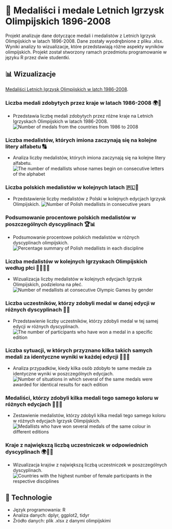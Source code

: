 # 🏅 Medaliści i medale Letnich Igrzysk Olimpijskich 1896-2008
Projekt analizuje dane dotyczące medali i medalistów z Letnich Igrzysk Olimpijskich w latach 1896-2008. Dane zostały wyodrębnione z pliku .xlsx. Wyniki analizy to wizualizacje, które przedstawiają różne aspekty wyników olimpijskich. Projekt został stworzony ramach przedmiotu programowanie w języku R przez dwie studentki.

## 📊 Wizualizacje
[Medaliści Letnich Igrzysk Olimpijskich w latch 1986-2008](https://github.com/AdriannaRapa/MedalisciIMedaleLetnichIgrzyskOlimpijskich1896-2008/blob/main/Plots/Medali%C5%9Bci-Letnich-Igrzysk-Olimpijskich-w-latach-1986).

### Liczba medali zdobytych przez kraje w latach 1986-2008 🌍🥇
* Przedstawia liczbę medali zdobytych przez różne kraje na Letnich Igrzyskach Olimpijskich w latach 1986-2008.
![Number of medals from the countries from 1986 to 2008](https://github.com/gosiaradomska/Medallists-and-medals-of-the-1896-2008-Summer-Olympics/assets/163201690/b0b39680-1f01-47d3-b72b-dbf17ccc22fc)

### Liczba medalistów, których imiona zaczynają się na kolejne litery alfabetu 🔠
* Analiza liczby medalistów, których imiona zaczynają się na kolejne litery alfabetu.
![The number of medallists whose names begin on consecutive letters of the alphabet](https://github.com/gosiaradomska/Medallists-and-medals-of-the-1896-2008-Summer-Olympics/assets/163201690/4cc4df57-e7ba-4119-b975-3a14dbb7695b)

### Liczba polskich medalistów w kolejnych latach 🇵🇱🏅
* Przedstawienie liczby medalistów z Polski w kolejnych edycjach Igrzysk Olimpijskich.
![Number of Polish medallists in consecutive years](https://github.com/gosiaradomska/Medallists-and-medals-of-the-1896-2008-Summer-Olympics/assets/163201690/0398bd54-de2c-45ce-9730-6ff121bd9eb3)

### Podsumowanie procentowe polskich medalistów w poszczególnych dyscyplinach 🏆📊
* Podsumowanie procentowe polskich medalistów w różnych dyscyplinach olimpijskich.
![Percentage summary of Polish medallists in each discipline](https://github.com/gosiaradomska/Medallists-and-medals-of-the-1896-2008-Summer-Olympics/assets/163201690/66cd06cf-84a4-4f1c-8775-69f2b0709656)

### Liczba medalistów w kolejnych Igrzyskach Olimpijskich według płci 👩‍🦰👨‍🦰
* Wizualizacja liczby medalistów w kolejnych edycjach Igrzysk Olimpijskich, podzielona na płeć.
![Number of medallists at consecutive Olympic Games by gender](https://github.com/gosiaradomska/Medallists-and-medals-of-the-1896-2008-Summer-Olympics/assets/163201690/f63f05ac-dc98-4a08-bc65-6a0f232298e3)

### Liczba uczestników, którzy zdobyli medal w danej edycji w różnych dyscyplinach 🏅💪
* Przedstawienie liczby uczestników, którzy zdobyli medal w tej samej edycji w różnych dyscyplinach.
![The number of participants who have won a medal in a specific edition](https://github.com/gosiaradomska/Medallists-and-medals-of-the-1896-2008-Summer-Olympics/assets/163201690/c452ee09-8847-4e92-96b2-dcd898d0b75c)

### Liczba sytuacji, w których przyznano kilka takich samych medali za identyczne wyniki w każdej edycji 🥇🥈🥉
* Analiza przypadków, kiedy kilka osób zdobyło te same medale za identyczne wyniki w poszczególnych edycjach.
![Number of situations in which several of the same medals were awarded for identical results for each edition](https://github.com/gosiaradomska/Medallists-and-medals-of-the-1896-2008-Summer-Olympics/assets/163201690/0f34bb50-b5e7-44db-a38b-26b73bee7288)

### Medaliści, którzy zdobyli kilka medali tego samego koloru w różnych edycjach 🥇🥈🥉
* Zestawienie medalistów, którzy zdobyli kilka medali tego samego koloru w różnych edycjach Igrzysk Olimpijskich.
![Medallists who have won several medals of the same colour in different editions](https://github.com/gosiaradomska/Medallists-and-medals-of-the-1896-2008-Summer-Olympics/assets/163201690/6b154f38-9aed-4988-9b0f-9f7fa6c039ec)

### Kraje z największą liczbą uczestniczek w odpowiednich dyscyplinach 🌍👩‍🦰
* Wizualizacja krajów z największą liczbą uczestniczek w poszczególnych dyscyplinach.
![Countries with the highest number of female participants in the respective disciplines](https://github.com/gosiaradomska/Medallists-and-medals-of-the-1896-2008-Summer-Olympics/assets/163201690/ee74d1b4-c750-4cb3-aade-9a900af9d913)


## 🔧 Technologie
* Język programowania: R
* Analiza danych: dplyr, ggplot2, tidyr
* Źródło danych: plik .xlsx z danymi olimpijskimi

